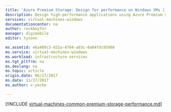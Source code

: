 ```yaml
---
title: 'Azure Premium Storage: Design for performance on Windows VMs | Azure'
description: Design high-performance applications using Azure Premium Storage. Premium Storage offers high-performance, low-latency disk support for I/O-intensive workloads running on Azure Virtual Machines.
services: virtual-machines-windows
documentationcenter: na
author: rockboyfor
manager: digimobile
editor: tysonn

ms.assetid: e6a409c3-d31a-4704-a93c-0a04fdc95960
ms.service: virtual-machines-windows
ms.workload: infrastructure-services
ms.tgt_pltfrm: na
ms.devlang: na
ms.topic: article
origin.date: 06/27/2017
ms.date: 11/27/2017
ms.author: v-yeche

---
```

[!INCLUDE [virtual-machines-common-premium-storage-performance.md](../../../includes/virtual-machines-common-premium-storage-performance.md)]

<!--Not Available the parent file of includes file of virtual-machines-common-premium-storage-performance.md-->
<!--ms.date:11/27/2017-->

<!--Not Available the parent file of includes file of virtual-machines-common-premium-storage-performance.md-->
<!--ms.date:11/27/2017-->